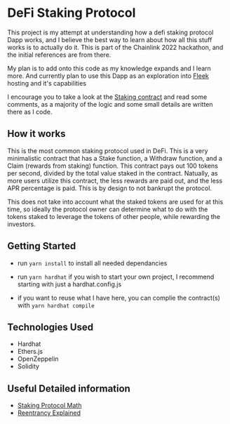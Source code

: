 # DeFi Staking Protocol

This project is my attempt at understanding how a defi staking protocol Dapp works, and I believe the best way to learn about how all this stuff works is to actually do it. This is part of the Chainlink 2022 hackathon, and the initial references are from there.

My plan is to add onto this code as my knowledge expands and I learn more. And currently plan to use this Dapp as an exploration into [Fleek](https://fleek.co) hosting and it's capabilities

I encourage you to take a look at the [Staking contract](./contracts/Staking.sol) and read some comments, as a majority of the logic and some small details are written there as I code.

## How it works

This is the most common staking protocol used in DeFi. This is a very minimalistic contract that has a Stake function, a Withdraw function, and a Claim (rewards from staking) function. This contract pays out 100 tokens per second, divided by the total value staked in the contract. Natually, as more users utilize this contract, the less rewards are paid out, and the less APR percentage is paid. This is by design to not bankrupt the protocol.

This does not take into account what the staked tokens are used for at this time, so ideally the protocol owner can determine what to do with the tokens staked to leverage the tokens of other people, while rewarding the investors.

## Getting Started

- run `yarn install` to install all needed dependancies

- run `yarn hardhat` if you wish to start your own project, I recommend starting with just a hardhat.config.js

- if you want to reuse what I have here, you can complie the contract(s) with `yarn hardhat compile`

## Technologies Used

- Hardhat
- Ethers.js
- OpenZeppelin
- Solidity

## Useful Detailed information

- [Staking Protocol Math](youtube.com/watch?v=LWWsjw3cgDk)
- [Reentrancy Explained](https://solidity-by-example.org/hacks/re-entrancy)
